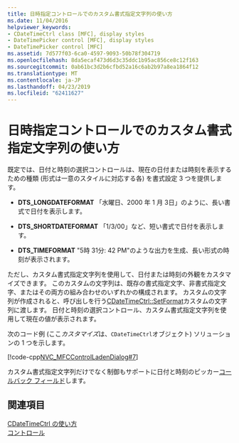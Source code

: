 ```yaml
---
title: 日時指定コントロールでのカスタム書式指定文字列の使い方
ms.date: 11/04/2016
helpviewer_keywords:
- CDateTimeCtrl class [MFC], display styles
- DateTimePicker control [MFC], display styles
- DateTimePicker control [MFC]
ms.assetid: 7d577f03-6ca0-4597-9093-50b78f304719
ms.openlocfilehash: 8da5ecaf473d6d3c35ddc1b95ac856ce8c12f163
ms.sourcegitcommit: 0ab61bc3d2b6cfbd52a16c6ab2b97a8ea1864f12
ms.translationtype: MT
ms.contentlocale: ja-JP
ms.lasthandoff: 04/23/2019
ms.locfileid: "62411627"
---
```

# <a name="using-custom-format-strings-in-a-date-and-time-picker-control"></a>日時指定コントロールでのカスタム書式指定文字列の使い方

既定では、日付と時刻の選択コントロールは、現在の日付または時刻を表示するための種類 (形式は一意のスタイルに対応する各) を書式設定 3 つを提供します。

- **DTS_LONGDATEFORMAT** 「水曜日、2000 年 1 月 3日」のように、長い書式で日付を表示します。

- **DTS_SHORTDATEFORMAT** 「1/3/00」など、短い書式で日付を表示します。

- **DTS_TIMEFORMAT** "5時 31分: 42 PM"のような出力を生成、長い形式の時刻が表示されます。

ただし、カスタム書式指定文字列を使用して、日付または時刻の外観をカスタマイズできます。 このカスタムの文字列は、既存の書式指定文字、非書式指定文字、またはその両方の組み合わせのいずれかの構成されます。 カスタムの文字列が作成されると、呼び出しを行う[CDateTimeCtrl::SetFormat](../mfc/reference/cdatetimectrl-class.md#setformat)カスタムの文字列に渡します。 日付と時刻の選択コントロール、カスタム書式指定文字列を使用して現在の値が表示されます。

次のコード例 (ここ*カスタマイズ*は、`CDateTimeCtrl`オブジェクト) ソリューションの 1 つを示します。

[!code-cpp[NVC_MFCControlLadenDialog#7](../mfc/codesnippet/cpp/using-custom-format-strings-in-a-date-and-time-picker-control_1.cpp)]

カスタム書式指定文字列だけでなく制御もサポートに日付と時刻のピッカー[コールバック フィールド](../mfc/using-callback-fields-in-a-date-and-time-picker-control.md)します。

## <a name="see-also"></a>関連項目

[CDateTimeCtrl の使い方](../mfc/using-cdatetimectrl.md)<br/>
[コントロール](../mfc/controls-mfc.md)
